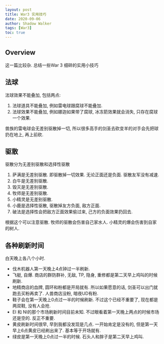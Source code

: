 ```yaml
---
layout: post
title: War3 实用技巧
date: 2020-09-06
author: Shadow Walker
tags: [War3]
toc: true
---
```



## Overview

这一篇比较杂. 总结一些War 3 细碎的实用小技巧

## 法球

法球效果不能叠加, 包括两点: 

1. 法球道具不能叠加, 例如雷电球跟腐球不能叠加. 
2. 法球效果不能叠加, 例如娜迦如果带了腐球, 冰冻箭效果就会消失, 只存在腐球一个效果. 


兽族的雷电球会无差别驱散掉一切, 所以很多高手的剑圣去砍变羊的对手会先把球扔在地上, 再上前砍. 

## 驱散

驱散分为无差别驱散和选择性驱散

1. 萨满是无差别驱散. 即驱散掉一切效果. 无论正面还是负面. 驱散友军没有减速. 
2. 白牛是无差别驱散. 
3. 毁灭是无差别驱散. 
4. 牧师是无差别驱散.
5. 小精灵是无差别驱散. 
5. 小鹿是选择性驱散, 驱散掉友方负面, 敌方正面. 
6. 破法是选择性会把敌方正面效果偷过来, 己方的负面效果扔回去. 


根据这个可以注意驱散. 牧师的驱散会伤害自己家水人.  小精灵的爆会伤害到自家的树人. 



## 各种刷新时间

白天晚上各八个小时. 

- 伐木机器人第一天晚上4点钟过一半刷新. 
- 飞艇, 自爆.  商店的群防群补, 无敌, TP, 隐身, 重修都是第二天早上鸡叫的时候刷新. 
- 地精商店的血牌, 圆环和粉都是开局就有. 所以如果愿意的话, 剑圣可以出门就跑去买粉再卖了.  人兽商店没粉, 暗夜UD有粉. 
- 鞋子会在第一天晚上0点过一半的时候刷新. 不过这个已经不重要了, 现在都是两双鞋, 没有人会抢. 
- EI 和 NI的那个市场刷新时间目前未知. 不过眼看着第一天晚上两点的时候市场还是空的. 反正不重要. 
- 黄皮刷新时间很早, 早到我都没发现是几点. 一开始肯定是没有的, 但是第一天早上6点黄皮已经刷出来了. 基本等于开场就有. 
- 绿皮是第一天晚上0点过一半的时候. 石头人和胖子是第二天早上鸡叫. 





